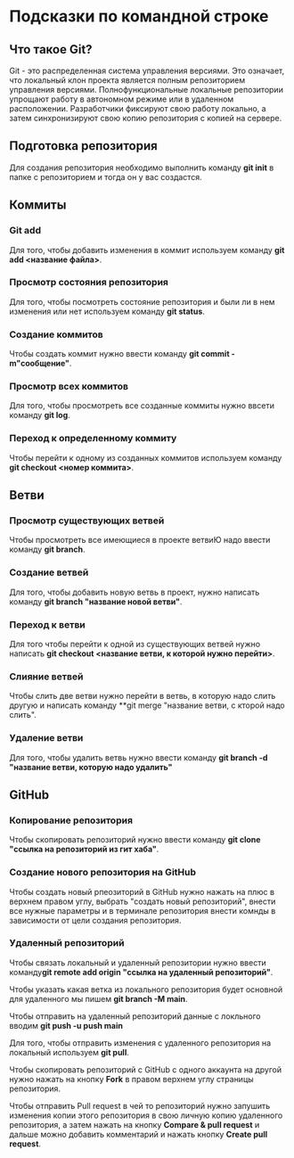 # Подсказки по командной строке

## Что такое Git?
Git - это распределенная система управления версиями. Это означает, что локальный клон проекта является полным репозиторием управления версиями. Полнофункциональные локальные репозитории упрощают работу в автономном режиме или в удаленном расположении. Разработчики фиксируют свою работу локально, а затем синхронизируют свою копию репозитория с копией на сервере.

## Подготовка репозитория
Для создания репозитория необходимо выполнить команду **git init** в папке с репозиторием и тогда он у вас создастся.

## Коммиты

### Git add

Для того, чтобы добавить изменения в коммит используем команду **git add <название файла>**.

### Просмотр состояния репозитория

Для того, чтобы посмотреть состояние репозитория и были ли в нем изменения или нет используем команду **git status**.

### Создание коммитов

Чтобы создать коммит нужно ввести команду **git commit -m"сообщение"**.

### Просмотр всех коммитов

Для того, чтобы просмотреть все созданные коммиты нужно ввсети команду **git log**.

### Переход к определенному коммиту

Чтобы перейти к одному из созданных коммитов используем команду **git checkout <номер коммита>**.

## Ветви

### Просмотр существующих ветвей

Чтобы просмотреть все имеющиеся в проекте ветвиЮ надо ввести команду **git branch**.

### Создание ветвей

Для того, чтобы добавить новую ветвь в проект, нужно написать команду **git branch "название новой ветви"**.

### Переход к ветви

Для того чтобы перейти к одной из существующих ветвей нужно написать **git checkout <название ветви, к которой нужно перейти>**.

### Слияние ветвей

Чтобы слить две ветви нужно перейти в ветвь, в которую надо слить другую и написать команду **git merge "название ветви, с кторой надо слить".

### Удаление ветви

Для того, чтобы удалить ветвь нужно ввести команду **git branch -d "название ветви, которую надо удалить"**

## GitHub

### Копирование репозитория

Чтобы скопировать репозиторий нужно ввести команду **git clone "ссылка на репозиторий из гит хаба"**.

### Создание нового репозитория на GitHub

Чтобы создать новый рпеозиторий в GitHub нужно нажать на плюс в верхнем правом углу, выбрать "создать новый репозиторий", внести все нужные параметры и в терминале репозитория внести комнды в зависимости от цели создания репозитория.

### Удаленный репозиторий 
Чтобы связать локальный и удаленный репозитории нужно ввести команду**git remote add origin "ссылка на удаленный репозиторий"**.

Чтобы указать какая ветка из локального репозитория будет основной для удаленного мы пишем **git branch -M main**.

Чтобы отправить на удаленный репозиторий данные с локльного вводим **git push -u push main**

Для того, чтобы отправить изменения с удаленного репозитория на локальный используем **git pull**.

Чтобы скопировать репозиторий с GitHub с одного аккаунта на другой нужно нажать на кнопку **Fork** в правом верхнем углу страницы репозитория.

Чтобы отправить Pull request в чей то репозиторий нужно запушить изменения копии этого репозитория в свою личную копию удаленного репозитория, а затем нажать на кнопку **Compare & pull request** и дальше можно добавить комментарий и нажать кнопку **Create pull request**.
